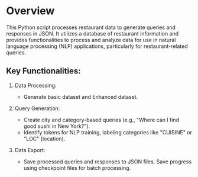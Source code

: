 # Overview
This Python script processes restaurant data to generate queries and responses in JSON. It utilizes a database of restaurant information and provides functionalities to process and analyze data for use in natural language processing (NLP) applications, particularly for restaurant-related queries.

## Key Functionalities:
1. Data Processing:
    * Generate basic dataset and Enhanced dataset.

2. Query Generation:
    * Create city and category-based queries (e.g., "Where can I find good sushi in New York?").
    * Identify tokens for NLP training, labeling categories like "CUISINE" or "LOC" (location).

3. Data Export:
    * Save processed queries and responses to JSON files. Save progress using checkpoint files for batch processing.